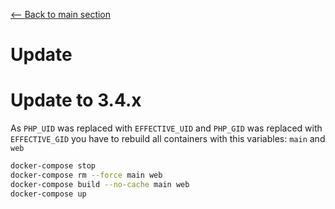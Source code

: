 [<-- Back to main section](../README.md)

# Update

# Update to 3.4.x
As `PHP_UID` was replaced with `EFFECTIVE_UID` and `PHP_GID` was replaced with `EFFECTIVE_GID` you
have to rebuild all containers with this variables: `main` and `web`

```bash
docker-compose stop
docker-compose rm --force main web
docker-compose build --no-cache main web
docker-compose up
```
